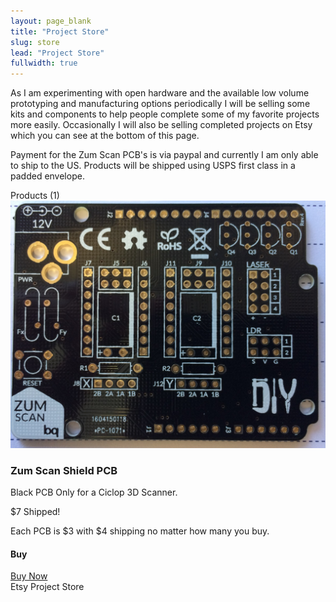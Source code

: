 ```yaml
---
layout: page_blank
title: "Project Store"
slug: store
lead: "Project Store"
fullwidth: true
---
```

<!-- Top Row and Product count -->
<div class="row">
  <div class="col-xs-12">
    <div class="box box-primary">
      <div class="box-body">
        <p>
          As I am experimenting with open hardware and the available low volume prototyping and manufacturing options periodically I will be selling some kits and components to help people complete some of my favorite projects more easily. Occasionally I will also be selling completed projects on Etsy which you can see at the bottom of this page.
        </p>
        <p>
          Payment for the Zum Scan PCB's is via paypal and currently I am only able to ship to the US.  Products will be shipped using USPS first class in a padded envelope.
        </p>
      </div>
    </div>
  </div>
</div>
<div class="box">
  <div class="box-header">Products (1)</div>
  <div class="box-body">
    <!-- Zum Scan PCB Only row -->
    <div class="row">
      <div class="col-md-3">
        <img alt="Zum Scan Shield" src="/assets/img/ciclop/zum_scan_pcb_black.JPG" class="img-responsive img-rounded" />
      </div>
      <div class="col-md-6">
        <h3>Zum Scan Shield PCB</h3>
        <p>Black PCB Only for a Ciclop 3D Scanner.</p>
        <p class="lead">$7 Shipped!</p>
        <p class="lead">Each PCB is $3 with $4 shipping no matter how many you buy.</p>
      </div>
      <div class="col-md-3">
        <div class="well well-sm">
          <h4>Buy</h4>
          <a href="https://www.etsy.com/listing/723076628/zum-scan-shield-pcb" type="button" class="btn btn-lg btn-success" >Buy Now</a>
        </div>
      </div>
    </div>
  </div>
</div>
<div class="box">
  <div class="box-header">Etsy Project Store</div>
  <div class="box-body">
      <script type='text/javascript' src='https://www.etsy.com/assets/js/etsy_mini_shop.js'></script><script type='text/javascript'>new Etsy.Mini(14882293,'gallery',5,2,0,'https://www.etsy.com');</script>
  </div>
</div>